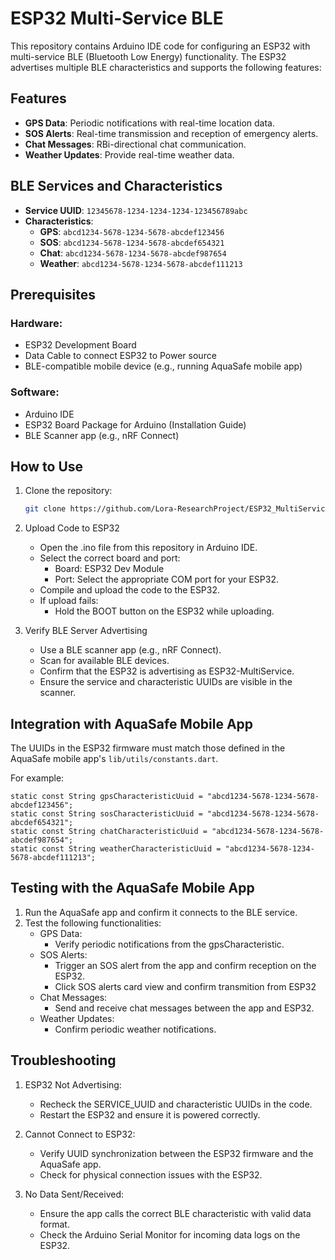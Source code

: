 # ESP32 Multi-Service BLE

This repository contains Arduino IDE code for configuring an ESP32 with multi-service BLE (Bluetooth Low Energy) functionality. The ESP32 advertises multiple BLE characteristics and supports the following features:

## Features
- **GPS Data**: Periodic notifications with real-time location data.
- **SOS Alerts**: Real-time transmission and reception of emergency alerts.
- **Chat Messages**: RBi-directional chat communication.
- **Weather Updates**: Provide real-time weather data.

## BLE Services and Characteristics
- **Service UUID**: `12345678-1234-1234-1234-123456789abc`
- **Characteristics**:
  - **GPS**: `abcd1234-5678-1234-5678-abcdef123456`
  - **SOS**: `abcd1234-5678-1234-5678-abcdef654321`
  - **Chat**: `abcd1234-5678-1234-5678-abcdef987654`
  - **Weather**: `abcd1234-5678-1234-5678-abcdef111213`

## Prerequisites

### Hardware:
 - ESP32 Development Board
 - Data Cable to connect ESP32 to Power source
 - BLE-compatible mobile device (e.g., running AquaSafe mobile app)
   
### Software:
 - Arduino IDE
 - ESP32 Board Package for Arduino (Installation Guide)
 - BLE Scanner app (e.g., nRF Connect)

   
## How to Use
1. Clone the repository:
   ```bash
   git clone https://github.com/Lora-ResearchProject/ESP32_MultiService_BLE.git

2. Upload Code to ESP32
   - Open the .ino file from this repository in Arduino IDE.
   - Select the correct board and port:
      - Board: ESP32 Dev Module
      - Port: Select the appropriate COM port for your ESP32.
   - Compile and upload the code to the ESP32.
   - If upload fails:
      - Hold the BOOT button on the ESP32 while uploading.

3. Verify BLE Server Advertising
   - Use a BLE scanner app (e.g., nRF Connect).
   - Scan for available BLE devices.
   - Confirm that the ESP32 is advertising as ESP32-MultiService.
   - Ensure the service and characteristic UUIDs are visible in the scanner.

## Integration with AquaSafe Mobile App
The UUIDs in the ESP32 firmware must match those defined in the AquaSafe mobile app's ```lib/utils/constants.dart```.

For example:
```
static const String gpsCharacteristicUuid = "abcd1234-5678-1234-5678-abcdef123456";
static const String sosCharacteristicUuid = "abcd1234-5678-1234-5678-abcdef654321";
static const String chatCharacteristicUuid = "abcd1234-5678-1234-5678-abcdef987654";
static const String weatherCharacteristicUuid = "abcd1234-5678-1234-5678-abcdef111213";
```

## Testing with the AquaSafe Mobile App
  1. Run the AquaSafe app and confirm it connects to the BLE service.
  2. Test the following functionalities:
      - GPS Data:
        - Verify periodic notifications from the gpsCharacteristic.
      - SOS Alerts:
        - Trigger an SOS alert from the app and confirm reception on the ESP32.
        - Click SOS alerts card view and confirm transmition from ESP32 
      - Chat Messages:
        - Send and receive chat messages between the app and ESP32.
      - Weather Updates:
        - Confirm periodic weather notifications.

## Troubleshooting
  1. ESP32 Not Advertising:
      - Recheck the SERVICE_UUID and characteristic UUIDs in the code.
      - Restart the ESP32 and ensure it is powered correctly.

  2. Cannot Connect to ESP32:
      - Verify UUID synchronization between the ESP32 firmware and the AquaSafe app.
      - Check for physical connection issues with the ESP32.

  3. No Data Sent/Received:
      - Ensure the app calls the correct BLE characteristic with valid data format.
      - Check the Arduino Serial Monitor for incoming data logs on the ESP32.

    